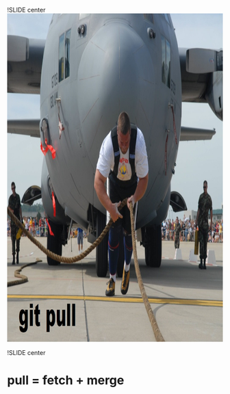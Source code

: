 !SLIDE center
<img src="GitPull.png" width="1024" height="768"/>

!SLIDE center
# pull = fetch + merge #